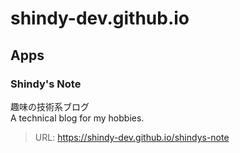 shindy-dev.github.io
================

## Apps

### Shindy's Note
趣味の技術系ブログ  
A technical blog for my hobbies.  
> URL: https://shindy-dev.github.io/shindys-note
